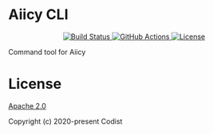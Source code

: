 Aiicy CLI
=====

<p align="center">
  <a href="https://travis-ci.org/aiicy/aiicy-cli">
      <img src="https://travis-ci.org/aiicy/aiicy-cli.svg?branch=master" alt="Build Status">
  </a>
  <a href="https://github.com/Aiicy/aiicy-cli/actions?query=workflow%3AGo">
        <img src="https://github.com/Aiicy/aiicy-cli/workflows/Go/badge.svg?branch=master" alt="GitHub Actions">
  </a>
  <a href="https://github.com/aiicy/aiicy-cli/blob/master/LICENSE">
        <img src="https://img.shields.io/github/license/aiicy/aiicy-cli?color=blue" alt="License">
  </a>
</p>

Command tool for Aiicy

# License

[Apache 2.0](https://github.com/Aiicy/aiicy-cli/blob/master/LICENSE)

Copyright (c) 2020-present Codist